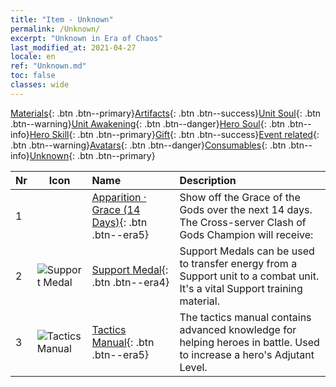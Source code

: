 ```yaml
---
title: "Item - Unknown"
permalink: /Unknown/
excerpt: "Unknown in Era of Chaos"
last_modified_at: 2021-04-27
locale: en
ref: "Unknown.md"
toc: false
classes: wide
---
```

 [Materials](/Items/){: .btn .btn--primary}[Artifacts](/Items/Artifacts/){: .btn .btn--success}[Unit Soul](/Items/UnitSoul/){: .btn .btn--warning}[Unit Awakening](/Items/UnitAwakening/){: .btn .btn--danger}[Hero Soul](/Items/HeroSoul/){: .btn .btn--info}[Hero Skill](/Items/HeroSkill/){: .btn .btn--primary}[Gift](/Items/Gift/){: .btn .btn--success}[Event related](/Items/Events/){: .btn .btn--warning}[Avatars](/Items/Avatars/){: .btn .btn--danger}[Consumables](/Items/Consumables/){: .btn .btn--info}[Unknown](/Items/Unknown/){: .btn .btn--primary}

  | Nr | Icon |         Name        |   Description     |
  |:---|------|:--------------------|:------------------|
  | 1 |  | [Apparition · Grace (14 Days)](/Items/unk_2117/){: .btn .btn--era5} | Show off the Grace of the Gods over the next 14 days. The Cross-server Clash of Gods Champion will receive: |
  | 2 | ![Support Medal](/images/t/i_994011.png) | [Support Medal](/Items/unk_2116/){: .btn .btn--era4} | Support Medals can be used to transfer energy from a Support unit to a combat unit. It's a vital Support training material. |
  | 3 | ![Tactics Manual](/images/t/i_994013.png) | [Tactics Manual](/Items/unk_2115/){: .btn .btn--era5} | The tactics manual contains advanced knowledge for helping heroes in battle. Used to increase a hero's Adjutant Level. |
